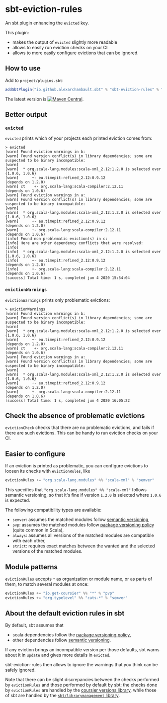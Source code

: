 # sbt-eviction-rules

An sbt plugin enhancing the `evicted` key.

This plugin:
- makes the output of `evicted` slightly more readable
- allows to easily run eviction checks on your CI
- allows to more easily configure evictions that can be ignored.

## How to use

Add to `project/plugins.sbt`:
```scala
addSbtPlugin("io.github.alexarchambault.sbt" % "sbt-eviction-rules" % "0.1.0")
```
The latest version is [![Maven Central](https://img.shields.io/maven-central/v/io.github.alexarchambault.sbt/sbt-eviction-rules-dummy.svg)](https://maven-badges.herokuapp.com/maven-central/io.github.alexarchambault.sbt/sbt-eviction-rules-dummy).

## Better output

### `evicted`

`evicted` prints which of your projects each printed eviction comes from:
```
> evicted
[warn] Found eviction warnings in b:
[warn] Found version conflict(s) in library dependencies; some are suspected to be binary incompatible:
[warn]
[warn] 	* org.scala-lang.modules:scala-xml_2.12:1.2.0 is selected over {1.0.6, 1.0.6}
[warn] 	    +- eu.timepit:refined_2.12:0.9.12                     (depends on 1.2.0)
[warn] ct    +- org.scala-lang:scala-compiler:2.12.11              (depends on 1.0.6)
[warn] Found eviction warnings in a:
[warn] Found version conflict(s) in library dependencies; some are suspected to be binary incompatible:
[warn]
[warn] 	* org.scala-lang.modules:scala-xml_2.12:1.2.0 is selected over {1.0.6, 1.0.6}
[warn] 	    +- eu.timepit:refined_2.12:0.9.12                     (depends on 1.2.0)
[warn] 	    +- org.scala-lang:scala-compiler:2.12.11              (depends on 1.0.6)
[info] Found non problematic eviction(s) in c:
[info] Here are other dependency conflicts that were resolved:
[info]
[info] 	* org.scala-lang.modules:scala-xml_2.12:1.2.0 is selected over {1.0.6, 1.0.6}
[info] 	    +- eu.timepit:refined_2.12:0.9.12                     (depends on 1.2.0)
[info] 	    +- org.scala-lang:scala-compiler:2.12.11              (depends on 1.0.6)
[success] Total time: 1 s, completed jun 4 2020 15:54:04
```

### `evictionWarnings`

`evictionWarnings` prints only problematic evictions:
```
> evictionWarnings
[warn] Found eviction warnings in b:
[warn] Found version conflict(s) in library dependencies; some are suspected to be binary incompatible:
[warn]
[warn] 	* org.scala-lang.modules:scala-xml_2.12:1.2.0 is selected over {1.0.6, 1.0.6}
[warn] 	    +- eu.timepit:refined_2.12:0.9.12                     (depends on 1.2.0)
[warn] ct    +- org.scala-lang:scala-compiler:2.12.11              (depends on 1.0.6)
[warn] Found eviction warnings in a:
[warn] Found version conflict(s) in library dependencies; some are suspected to be binary incompatible:
[warn]
[warn] 	* org.scala-lang.modules:scala-xml_2.12:1.2.0 is selected over {1.0.6, 1.0.6}
[warn] 	    +- eu.timepit:refined_2.12:0.9.12                     (depends on 1.2.0)
[warn] 	    +- org.scala-lang:scala-compiler:2.12.11              (depends on 1.0.6)
[success] Total time: 1 s, completed jun 4 2020 16:05:22
```

## Check the absence of problematic evictions

`evictionCheck` checks that there are no problematic evictions, and fails if there are such evictions.
This can be handy to run eviction checks on your CI.

## Easier to configure

If an eviction is printed as problematic, you can configure evictions to loosen
its checks with `evictionRules`, like
```scala
evictionRules += "org.scala-lang.modules" %% "scala-xml" % "semver"
```

This specifies that `"org.scala-lang.modules" %% "scala-xml"` follows
semantic versioning, so that it's fine if version `1.2.0` is selected
where `1.0.6` is expected.

The following compatibility types are available:
- `semver`: assumes the matched modules follow [semantic versioning](https://semver.org),
- `pvp`: assumes the matched modules follow [package versioning policy](https://pvp.haskell.org) (quite common in Scala),
- `always`: assumes all versions of the matched modules are compatible with each other,
- `strict`: requires exact matches between the wanted and the selected versions of the matched modules.

## Module patterns

`evictionRules` accepts `*` as organization or module name, or as parts of them, to match several modules at once:
```scala
evictionRules += "io.get-coursier" %% "*" % "pvp"
evictionRules += "org.typelevel" %% "cats-*" % "semver"
```

## About the default eviction rules in sbt

By default, sbt assumes that
- scala dependencies follow the [package versioning policy](https://pvp.haskell.org),
- other dependencies follow [semantic versioning](https://semver.org).

If any eviction brings an incompatible version per those defaults, sbt warns about it in `update`
and gives more details in `evicted`.

sbt-eviction-rules then allows to ignore the warnings that you think can be safely ignored.

Note that there can be slight discrepancies between the checks
performed by `evictionRules` and those performed by default by sbt:
the checks done by `evictionRules` are handled by the
[coursier versions library](https://github.com/coursier/versions), while those
of sbt are handled by the [`sbt/librarymanagement` library](https://github.com/sbt/librarymanagement).
